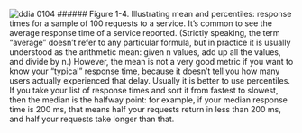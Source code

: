 ![ddia 0104](assets/ddia_0104.png) ###### Figure 1-4. Illustrating mean and percentiles: response times for a sample of 100 requests to a service. 
It’s common to see the average response time of a service reported. (Strictly speaking, the term
“average” doesn’t refer to any particular formula, but in practice it is usually understood as the
arithmetic mean: given n values, add up all the values, and divide by n.) However,
the mean is not a very good metric if you want to know your “typical” response time, because it
doesn’t tell you how many users actually experienced that delay. 
Usually it is better to use percentiles. If you take your list of response times and sort it from
fastest to slowest, then the median is the halfway point: for example, if your median response
time is 200 ms, that means half your requests return in less than 200 ms, and half your
requests take longer than that.